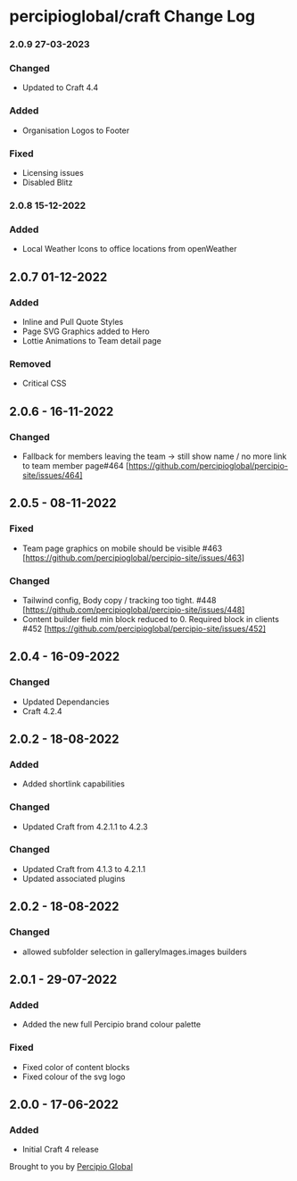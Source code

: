 # percipioglobal/craft Change Log

### 2.0.9 27-03-2023
### Changed
- Updated to Craft 4.4

### Added
- Organisation Logos to Footer

### Fixed
- Licensing issues
- Disabled Blitz

### 2.0.8 15-12-2022
### Added
- Local Weather Icons to office locations from openWeather

## 2.0.7 01-12-2022
### Added
- Inline and Pull Quote Styles
- Page SVG Graphics added to Hero
- Lottie Animations to Team detail page

### Removed 
- Critical CSS

## 2.0.6 - 16-11-2022
### Changed
- Fallback for members leaving the team → still show name / no more link to team member page#464 [https://github.com/percipioglobal/percipio-site/issues/464]

## 2.0.5 - 08-11-2022
### Fixed
- Team page graphics on mobile should be visible #463 [https://github.com/percipioglobal/percipio-site/issues/463]

### Changed
- Tailwind config, Body copy / tracking too tight. #448 [https://github.com/percipioglobal/percipio-site/issues/448]
- Content builder field min block reduced to 0. Required block in clients #452 [https://github.com/percipioglobal/percipio-site/issues/452]

## 2.0.4 - 16-09-2022
### Changed
- Updated Dependancies
- Craft 4.2.4

## 2.0.2 - 18-08-2022
### Added
- Added shortlink capabilities

### Changed
- Updated Craft from 4.2.1.1 to 4.2.3

### Changed
- Updated Craft from 4.1.3 to 4.2.1.1
- Updated associated plugins

## 2.0.2 - 18-08-2022
### Changed
- allowed subfolder selection in galleryImages.images builders


## 2.0.1 - 29-07-2022
### Added
- Added the new full Percipio brand colour palette

### Fixed
- Fixed color of content blocks
- Fixed colour of the svg logo

## 2.0.0 - 17-06-2022
### Added
- Initial Craft 4 release

Brought to you by [Percipio Global](https://percipio.london/)